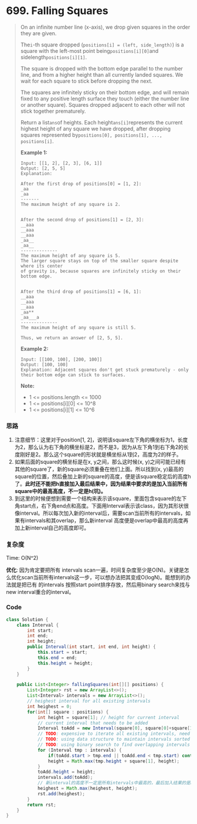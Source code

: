 # 699. Falling Squares

> On an infinite number line \(x-axis\), we drop given squares in the order they are given.
>
> The`i`-th square dropped \(`positions[i] = (left, side_length)`\) is a square with the left-most point being`positions[i][0]`and sidelength`positions[i][1]`.
>
> The square is dropped with the bottom edge parallel to the number line, and from a higher height than all currently landed squares. We wait for each square to stick before dropping the next.
>
> The squares are infinitely sticky on their bottom edge, and will remain fixed to any positive length surface they touch \(either the number line or another square\). Squares dropped adjacent to each other will not stick together prematurely.
>
> Return a list`ans`of heights. Each height`ans[i]`represents the current highest height of any square we have dropped, after dropping squares represented by`positions[0], positions[1], ..., positions[i]`.
>
> **Example 1:**
>
> ```
> Input: [[1, 2], [2, 3], [6, 1]]
> Output: [2, 5, 5]
> Explanation:
>
> After the first drop of positions[0] = [1, 2]:
> _aa
> _aa
> -------
> The maximum height of any square is 2.
>
>
> After the second drop of positions[1] = [2, 3]:
> __aaa
> __aaa
> __aaa
> _aa__
> _aa__
> --------------
> The maximum height of any square is 5.  
> The larger square stays on top of the smaller square despite where its center
> of gravity is, because squares are infinitely sticky on their bottom edge.
>
>
> After the third drop of positions[1] = [6, 1]:
> __aaa
> __aaa
> __aaa
> _aa**
> _aa___a
> --------------
> The maximum height of any square is still 5.
>
> Thus, we return an answer of [2, 5, 5].
> ```
>
> **Example 2:**
>
> ```
> Input: [[100, 100], [200, 100]]
> Output: [100, 100]
> Explanation: Adjacent squares don't get stuck prematurely - only their bottom edge can stick to surfaces.
> ```
>
> **Note:**
>
> * 1 &lt;= positions.length &lt;= 1000
> * 1 &lt;= positions\[i\]\[0\] &lt;= 10^8
> * 1 &lt;= positions\[i\]\[1\] &lt;= 10^6

### 思路

1. 注意细节：这里对于position\[1, 2\]，说明该square左下角的横坐标为1，长度为2，那么认为右下角的横坐标是2，而不是3，因为从左下角1到右下角2的长度刚好是2。那么这个square的形状就是横坐标从1到2，高度为2的样子。
2. 如果后面的square的横坐标是在x, y之间，那么这时候\(x, y\)之间可能已经有其他的square了，新的square必须重叠在他们上面。所以找到\(x, y\)最高的square的位置，然后叠加上新的square的高度，便是该square稳定后的高度h了。**此时还不能把h直接加入最后结果中，因为结果中要求的是加入当前所有square中的最高高度，不一定是h\(坑\)。**
3. 到这里的时候便想到需要一个结构来表示该square，里面包含square的左下角start点，右下角end点和高度。下面用Interval表示该class，因为其形状很像interval。所以每次加入新的interval后，需要scan当前所有的intervals，如果有intervals和其overlap，那么新interval 高度便是overlap中最高的高度再加上新interval自己的高度即可。

### 复杂度

Time: O\(N^2\)

**优化**: 因为肯定要把所有 intervals scan一遍，时间复杂度至少是O\(N\)。关键是怎么优化scan当前所有intervals这一步，可以想办法把其变成O\(logN\)。能想到的办法就是把已有 的intervals 按照start point排序存放，然后用binary search来找与new interval重合的interval。

### Code

```java
class Solution {
    class Interval {
        int start;
        int end;
        int height;
        public Interval(int start, int end, int height) {
            this.start = start;
            this.end = end;
            this.height = height;
        }
    }

    public List<Integer> fallingSquares(int[][] positions) {
        List<Integer> rst = new ArrayList<>();
        List<Interval> intervals = new ArrayList<>();
        // heighest interval for all existing intervals
        int heighest = 0;
        for(int[] square : positions) {
            int height = square[1]; // height for current interval
            // current interval that needs to be added
            Interval toAdd = new Interval(square[0], square[0]+square[1]-1, square[1]);
            // TODO: expensive to iterate all existing intervals, need to optimize
            // TODO: using data structure to maintain intervals sorted as start point and
            // TODO: using binary search to find overlapping intervals with current interval
            for (Interval tmp : intervals) {
                if(toAdd.start > tmp.end || toAdd.end < tmp.start) continue; // no overlap
                height = Math.max(tmp.height + square[1], height);
            }
            toAdd.height = height;
            intervals.add(toAdd);
            // 新interval的高度不一定是所有intervals中最高的，最后加入结果的是all intervals中最高的height
            heighest = Math.max(heighest, height);
            rst.add(heighest);
        }
        return rst;
    }
}
```



